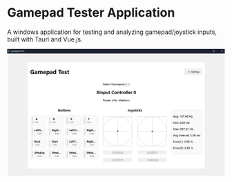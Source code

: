 # Gamepad Tester Application

A windows application for testing and analyzing gamepad/joystick inputs, built with Tauri and Vue.js.

![alt text](public\image.png)